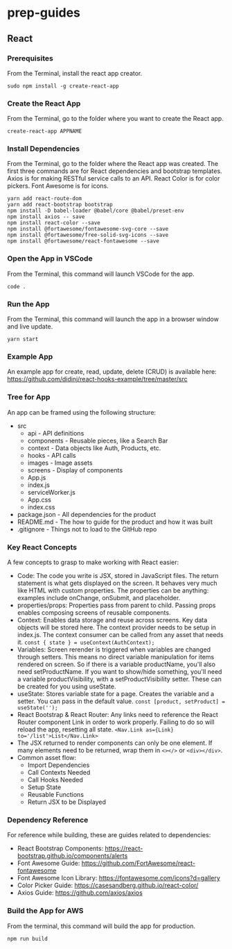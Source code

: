 # prep-guides

## React

### Prerequisites
From the Terminal, install the react app creator.
```
sudo npm install -g create-react-app
```

### Create the React App
From the Terminal, go to the folder where you want to create the React app.
```
create-react-app APPNAME
```

### Install Dependencies
From the Terminal, go to the folder where the React app was created. The first three commands are for React dependencies and bootstrap templates. Axios is for making RESTful service calls to an API. React Color is for color pickers. Font Awesome is for icons.
```
yarn add react-route-dom
yarn add react-bootstrap bootstrap
npm install -D babel-loader @babel/core @babel/preset-env
npm install axios -- save
npm install react-color --save
npm install @fortawesome/fontawesome-svg-core --save
npm install @fortawesome/free-solid-svg-icons --save
npm install @fortawesome/react-fontawesome --save
```

### Open the App in VSCode
From the Terminal, this command will launch VSCode for the app.
```
code .
```

### Run the App
From the Terminal, this command will launch the app in a browser window and live update.
```
yarn start
```

### Example App
An example app for create, read, update, delete (CRUD) is available here: https://github.com/didinj/react-hooks-example/tree/master/src

### Tree for App
An app can be framed using the following structure:
* src
  * api - API definitions
  * components - Reusable pieces, like a Search Bar
  * context - Data objects like Auth, Products, etc.
  * hooks - API calls
  * images - Image assets
  * screens - Display of components
  * App.js
  * index.js
  * serviceWorker.js
  * App.css
  * index.css
* package.json - All dependencies for the product
* README.md - The how to guide for the product and how it was built
* .gitignore - Things not to load to the GitHub repo

### Key React Concepts
A few concepts to grasp to make working with React easier:
* Code: The code you write is JSX, stored in JavaScript files. The return statement is what gets displayed on the screen. It behaves very much like HTML with custom properties. The properties can be anything: examples include onChange, onSubmit, and placeholder.
* properties/props: Properties pass from parent to child. Passing props enables composing screens of reusable components.
* Context: Enables data storage and reuse across screens. Key data objects will be stored here. The context provider needs to be setup in index.js. The context consumer can be called from any asset that needs it. ``` const { state } = useContext(AuthContext); ```
* Variables: Screen rerender is triggered when variables are changed through setters. This means no direct variable manipulation for items rendered on screen. So if there is a variable productName, you'll also need setProductName. If you want to show/hide something, you'll need a variable productVisibility, with a setProductVisibility setter. These can be created for you using useState.
* useState: Stores variable state for a page. Creates the variable and a setter. You can pass in the default value. ``` const [product, setProduct] = useState(''); ```
* React Bootstrap & React Router: Any links need to reference the React Router component Link in order to work properly. Failing to do so will reload the app, resetting all state. ``` <Nav.Link as={Link} to='/list'>List</Nav.Link> ```
* The JSX returned to render components can only be one element. If many elements need to be returned, wrap them in ```<></>``` or ```<div></div>```.
* Common asset flow:
  * Import Dependencies
  * Call Contexts Needed
  * Call Hooks Needed
  * Setup State
  * Reusable Functions
  * Return JSX to be Displayed

### Dependency Reference
For reference while building, these are guides related to dependencies:
* React Bootstrap Components: https://react-bootstrap.github.io/components/alerts
* Font Awesome Guide: https://github.com/FortAwesome/react-fontawesome
* Font Awesome Icon Library: https://fontawesome.com/icons?d=gallery
* Color Picker Guide: https://casesandberg.github.io/react-color/
* Axios Guide: https://github.com/axios/axios

### Build the App for AWS
From the terminal, this command will build the app for production.
```
npm run build
```

